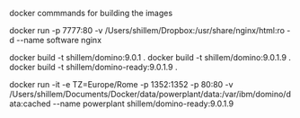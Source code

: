 docker commmands for building the images

docker run -p 7777:80 -v /Users/shillem/Dropbox:/usr/share/nginx/html:ro -d --name software nginx

docker build -t shillem/domino:9.0.1 .
docker build -t shillem/domino:9.0.1.9 .
docker build -t shillem/domino-ready:9.0.1.9 .

docker run -it -e TZ=Europe/Rome -p 1352:1352 -p 80:80 -v /Users/shillem/Documents/Docker/data/powerplant/data:/var/ibm/domino/data:cached --name powerplant shillem/domino-ready:9.0.1.9